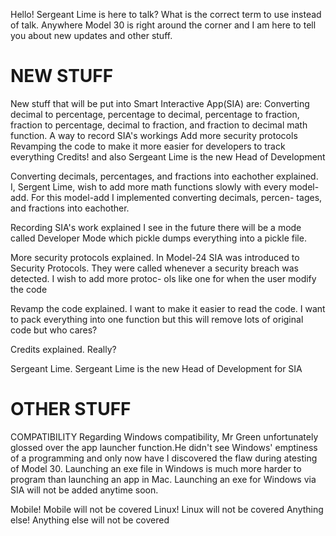 Hello! Sergeant Lime is here to talk? What is the correct term to use instead of talk. Anywhere Model 30 is right around the corner and 
I am here to tell you about new updates and other stuff.

# NEW STUFF
New stuff that will be put into Smart Interactive App(SIA) are:
Converting decimal to percentage, percentage to decimal, percentage to fraction, fraction to percentage, decimal to fraction, and fraction
to decimal math function.
A way to record SIA's workings
Add more security protocols
Revamping the code to make it more easier for developers to track everything
Credits!
and also Sergeant Lime is the new Head of Development

Converting decimals, percentages, and fractions into eachother explained.
I, Sergent Lime, wish to add more math functions slowly with every model-add. For this model-add I implemented converting decimals, percen-
tages, and fractions into eachother.

Recording SIA's work explained
I see in the future there will be a mode called Developer Mode which pickle dumps everything into a pickle file.

More security protocols explained.
In Model-24 SIA was introduced to Security Protocols. They were called whenever a security breach was detected. I wish to add more protoc-
ols like one for when the user modify the code

Revamp the code explained.
I want to make it easier to read the code. I want to pack everything into one function but this will remove lots of original code but who cares?

Credits explained.
Really?

Sergeant Lime.
Sergeant Lime is the new Head of Development for SIA


# OTHER STUFF
COMPATIBILITY
Regarding Windows compatibility, Mr Green unfortunately glossed over the app launcher function.He didn't see Windows' emptiness of a programming and only now have I discovered the flaw during atesting of Model 30. Launching an exe file in Windows is much more harder to program than launching an app in Mac. Launching an exe for Windows via SIA will not be added anytime soon.

Mobile! Mobile will not be covered
Linux! Linux will not be covered
Anything else! Anything else will not be covered
